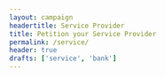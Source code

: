 ```yaml
---
layout: campaign
headertitle: Service Provider
title: Petition your Service Provider
permalink: /service/
header: true
drafts: ['service', 'bank']
---
```

